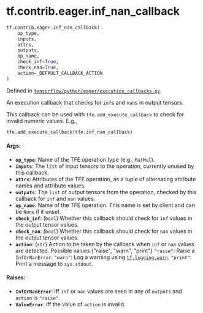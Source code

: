 <div itemscope itemtype="http://developers.google.com/ReferenceObject">
<meta itemprop="name" content="tf.contrib.eager.inf_nan_callback" />
<meta itemprop="path" content="Stable" />
</div>

# tf.contrib.eager.inf_nan_callback

``` python
tf.contrib.eager.inf_nan_callback(
    op_type,
    inputs,
    attrs,
    outputs,
    op_name,
    check_inf=True,
    check_nan=True,
    action=_DEFAULT_CALLBACK_ACTION
)
```



Defined in [`tensorflow/python/eager/execution_callbacks.py`](https://www.tensorflow.org/code/tensorflow/python/eager/execution_callbacks.py).

An execution callback that checks for `inf`s and `nan`s in output tensors.

This callback can be used with `tfe.add_execute_callback` to check for invalid
numeric values. E.g.,
```python
tfe.add_execute_callback(tfe.inf_nan_callback)
```

#### Args:

* <b>`op_type`</b>: Name of the TFE operation type (e.g., `MatMul`).
* <b>`inputs`</b>: The `list` of input tensors to the operation, currently unused by
    this callback.
* <b>`attrs`</b>: Attributes of the TFE operation, as a tuple of alternating attribute
    names and attribute values.
* <b>`outputs`</b>: The `list` of output tensors from the operation, checked by this
    callback for `inf` and `nan` values.
* <b>`op_name`</b>: Name of the TFE operation. This name is set by client and can be
    `None` if it unset.
* <b>`check_inf`</b>: (`bool`) Whether this callback should check for `inf` values in
    the output tensor values.
* <b>`check_nan`</b>: (`bool`) Whether this callback should check for `nan` values in
    the output tensor values.
* <b>`action`</b>: (`str`) Action to be taken by the callback when `inf` or `nan`
    values are detected. Possible values {"raise", "warn", "print"}
    `"raise"`: Raise a `InfOrNanError`.
    `"warn"`: Log a warning using <a href="../../../tf/logging/warn.md"><code>tf.logging.warn</code></a>.
    `"print"`: Print a message to `sys.stdout`.


#### Raises:

* <b>`InfOrNanError`</b>: iff `inf` or `nan` values are seen in any of `outputs` and
    `action` is `"raise"`.
* <b>`ValueError`</b>: iff the value of `action` is invalid.